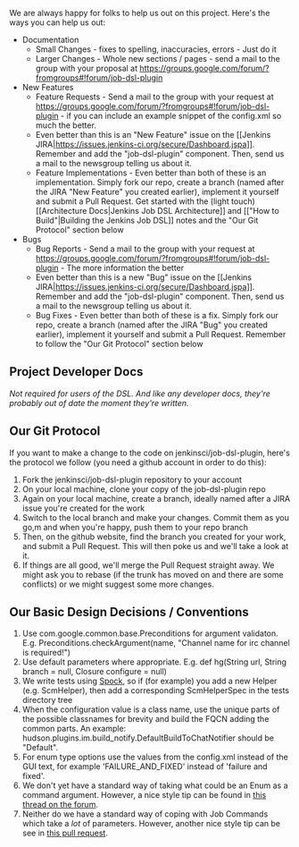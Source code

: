 We are always happy for folks to help us out on this project.  Here's the ways you can help us out:

* Documentation
    * Small Changes - fixes to spelling, inaccuracies, errors - Just do it
    * Larger Changes - Whole new sections / pages - send a mail to the group with your proposal at https://groups.google.com/forum/?fromgroups#!forum/job-dsl-plugin
* New Features
    * Feature Requests - Send a mail to the group with your request at https://groups.google.com/forum/?fromgroups#!forum/job-dsl-plugin - if you can include an example snippet of the config.xml so much the better. 
    * Even better than this is an "New Feature" issue on the [[Jenkins JIRA|https://issues.jenkins-ci.org/secure/Dashboard.jspa]]. Remember and add the "job-dsl-plugin" component. Then, send us a mail to the newsgroup telling us about it.
    * Feature Implementations - Even better than both of these is an implementation.  Simply fork our repo, create a branch (named after the JIRA "New Feature" you created earlier), implement it yourself and submit a Pull Request.  Get started with the (light touch) [[Architecture Docs|Jenkins Job DSL Architecture]] and  [["How to Build"|Building the Jenkins Job DSL]] notes and the "Our Git Protocol" section below
* Bugs
    * Bug Reports - Send a mail to the group with your request at https://groups.google.com/forum/?fromgroups#!forum/job-dsl-plugin - The more information the better
    * Even better than this is a new "Bug" issue on the [[Jenkins JIRA|https://issues.jenkins-ci.org/secure/Dashboard.jspa]]. Remember and add the "job-dsl-plugin" component. Then, send us a mail to the newsgroup telling us about it.
    * Bug Fixes - Even better than both of these is a fix.   Simply fork our repo, create a branch (named after the JIRA "Bug" you created earlier), implement it yourself and submit a Pull Request.  Remember to follow the "Our Git Protocol" section below

## Project Developer Docs
_Not required for users of the DSL. And like any developer docs, they're probably out of date the moment they're written._

## Our Git Protocol
If you want to make a change to the code on jenkinsci/job-dsl-plugin, here's the protocol we follow (you need a github account in order to do this):

1. Fork the jenkinsci/job-dsl-plugin repository to your account
2. On your local machine, clone your copy of the job-dsl-plugin repo
3. Again on your local machine, create a branch, ideally named after a JIRA issue you're created for the work
4. Switch to the local branch and make your changes.  Commit them as you go,m and when you're happy, push them to your repo branch
5. Then, on the github website, find the branch you created for your work, and submit a Pull Request.  This will then poke us and we'll take a look at it.
6. If things are all good, we'll merge the Pull Request straight away.  We might ask you to rebase (if the trunk has moved on and there are some conflicts) or we might suggest some more changes.

## Our Basic Design Decisions / Conventions
1. Use com.google.common.base.Preconditions for argument validaton. E.g. Preconditions.checkArgument(name, "Channel name for irc channel is required!")
1. Use default parameters where appropriate. E.g. def hg(String url, String branch = null, Closure configure = null) 
1. We write tests using [Spock](http://code.google.com/p/spock/), so if (for example) you add a new Helper (e.g. ScmHelper), then add a corresponding ScmHelperSpec in the tests directory tree
1. When the configuration value is a class name, use the unique parts of the possible classnames for brevity and build the FQCN adding the common parts. An example: hudson.plugins.im.build_notify.DefaultBuildToChatNotifier should be "Default".
1. For enum type options use the values from the config.xml instead of the GUI text, for example 'FAILURE_AND_FIXED' instead of 'failure and fixed'.
1. We don't yet have a standard way of taking what could be an Enum as a command argument.  However, a nice style tip can be found in [this thread on the forum](https://groups.google.com/forum/#!msg/job-dsl-plugin/imL88hLX0Cw/_XYDmo8t1M4J).
1. Neither do we have a standard way of coping with Job Commands which take a _lot_ of parameters. However, another nice style tip can be see in [this pull request](https://github.com/jenkinsci/job-dsl-plugin/pull/70/files).